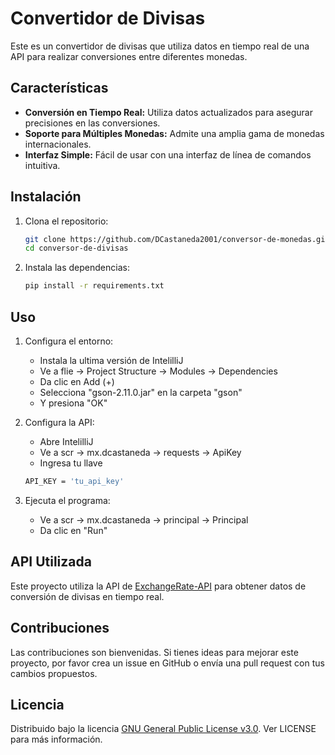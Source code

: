 # Convertidor de Divisas

Este es un convertidor de divisas que utiliza datos en tiempo real de una API para realizar conversiones entre diferentes monedas.

## Características

- **Conversión en Tiempo Real:** Utiliza datos actualizados para asegurar precisiones en las conversiones.
- **Soporte para Múltiples Monedas:** Admite una amplia gama de monedas internacionales.
- **Interfaz Simple:** Fácil de usar con una interfaz de línea de comandos intuitiva.

## Instalación

1. Clona el repositorio:

   ```bash
   git clone https://github.com/DCastaneda2001/conversor-de-monedas.git
   cd conversor-de-divisas

2. Instala las dependencias:

   ```bash
   pip install -r requirements.txt

## Uso

1. Configura el entorno:

   - Instala la ultima versión de IntelilliJ
   - Ve a flie -> Project Structure -> Modules -> Dependencies
   - Da clic en Add (+)
   - Selecciona "gson-2.11.0.jar" en la carpeta "gson"
   - Y presiona "OK"

2. Configura la API:

   - Abre IntelilliJ
   - Ve a scr -> mx.dcastaneda -> requests -> ApiKey
   - Ingresa tu llave   
   ```bash
   API_KEY = 'tu_api_key'

3. Ejecuta el programa:

   - Ve a scr -> mx.dcastaneda -> principal -> Principal
   - Da clic en "Run"

## API Utilizada

Este proyecto utiliza la API de [ExchangeRate-API](https://www.exchangerate-api.com/) para obtener datos de conversión de divisas en tiempo real.

## Contribuciones

Las contribuciones son bienvenidas. Si tienes ideas para mejorar este proyecto, por favor crea un issue en GitHub o envía una pull request con tus cambios propuestos.

## Licencia

Distribuido bajo la licencia [GNU General Public License v3.0](https://github.com/DCastaneda2001/conversor-de-monedas/blob/main/LICENSE). Ver LICENSE para más información.

